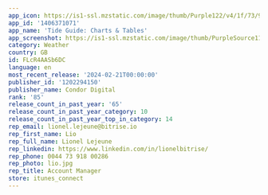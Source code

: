 ```yaml
---
app_icon: https://is1-ssl.mzstatic.com/image/thumb/Purple122/v4/1f/73/97/1f7397eb-670c-65e0-af81-4b8a2889138f/AppIcon-0-0-1x_U007emarketing-0-7-0-sRGB-85-220.png/1024x1024bb.png
app_id: '1406371071'
app_name: 'Tide Guide: Charts & Tables'
app_screenshot: https://is1-ssl.mzstatic.com/image/thumb/PurpleSource112/v4/e3/3a/bc/e33abcb1-35ad-be15-36c6-b6e108ef8b91/c4aa5f00-f747-4c22-82dc-a814b1aa7583_App_Store_-_6.5_-_1.jpg/1242x2688bb.png
category: Weather
country: GB
id: FLcR4AASb6DC
language: en
most_recent_release: '2024-02-21T00:00:00'
publisher_id: '1202294150'
publisher_name: Condor Digital
rank: '85'
release_count_in_past_year: '65'
release_count_in_past_year_category: 10
release_count_in_past_year_top_in_category: 14
rep_email: lionel.lejeune@bitrise.io
rep_first_name: Lio
rep_full_name: Lionel Lejeune
rep_linkedin: https://www.linkedin.com/in/lionelbitrise/
rep_phone: 0044 73 918 00286
rep_photo: lio.jpg
rep_title: Account Manager
store: itunes_connect
---
```

